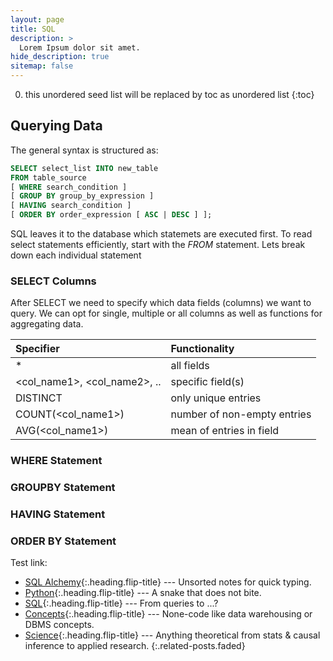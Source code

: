 ```yaml
---
layout: page
title: SQL
description: >
  Lorem Ipsum dolor sit amet.
hide_description: true
sitemap: false
---
```

0. this unordered seed list will be replaced by toc as unordered list
{:toc}

## Querying Data
The general syntax is structured as:
```sql
SELECT select_list INTO new_table
FROM table_source 
[ WHERE search_condition ]
[ GROUP BY group_by_expression ]
[ HAVING search_condition ]
[ ORDER BY order_expression [ ASC | DESC ] ];
```
SQL leaves it to the database which statemets are executed first. To read select statements efficiently, start with the *FROM* statement. Lets break down each individual statement

### SELECT Columns
After SELECT we need to specify which data fields (columns) we want to query. We can opt for single, multiple or all columns as well as functions for aggregating data.

| Specifier |Functionality| 
|:-----------------|:-----------|
| \*        | all fields   |
| \<col_name1\>, \<col_name2\>, ..| specific field(s)|
| DISTINCT | only unique entries|
| COUNT(\<col_name1\>) | number of non-empty entries|
| AVG(\<col_name1\>) | mean of entries in field|

### WHERE Statement

### GROUPBY Statement

### HAVING Statement

### ORDER BY Statement

Test link: 
* [SQL Alchemy]{:.heading.flip-title} --- Unsorted notes for quick typing.
* [Python]{:.heading.flip-title} --- A snake that does not bite.
* [SQL]{:.heading.flip-title} --- From queries to ...?
* [Concepts]{:.heading.flip-title} --- None-code like data warehousing or DBMS concepts.
* [Science]{:.heading.flip-title} --- Anything theoretical from stats & causal inference to applied research.
{:.related-posts.faded}

[SQL Alchemy]: sqlalchemy.md
[Python]: py.md
[SQL]: SQL.md
[Concepts]: concepts.md
[Science]: science.md